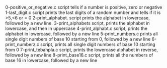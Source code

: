 0-positive_or_negative.c script tells if a number is positive, zero or negative
1-last_digit.c script prints the last digits of a random number and tells if it is >5,<6 or = 0
2-print_alphabet. script prints the alphabet in lowercase, followed by a new line.
3-print_alphabets script, prints the alphabet in lowercase, and then in uppercase
4-print_alphabt.c script,  prints the alphabet in lowercase, followed by a new line
5-print_numbers.c prints all single digit numbers of base 10 starting from 0, followed by a new line
6-print_numberz.c script, prints all single digit numbers of base 10 starting from 0
7-print_tebahpla.c script, prints the lowercase alphabet in reverse, followed by a new line
8-print_base16.c script,  prints all the numbers of base 16 in lowercase, followed by a new line
